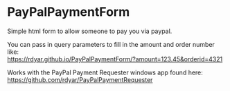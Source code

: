 # PayPalPaymentForm
Simple html form to allow someone to pay you via paypal.

You can pass in query parameters to fill in the amount and order number like:  
https://rdyar.github.io/PayPalPaymentForm/?amount=123.45&orderid=4321

Works with the PayPal Payment Requester windows app found here: https://github.com/rdyar/PayPalPaymentRequester
